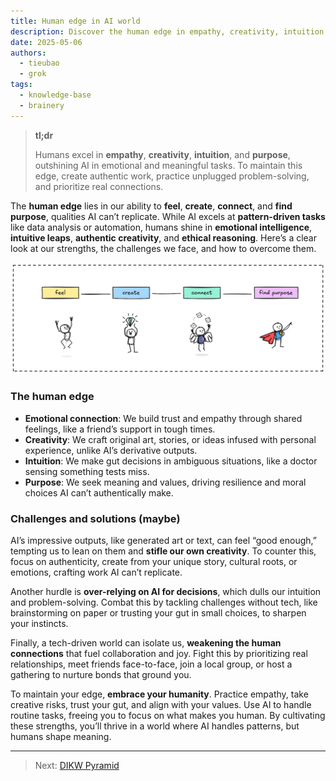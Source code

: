 ```yaml
---
title: Human edge in AI world
description: Discover the human edge in empathy, creativity, intuition, and purpose, where we surpass AI. Learn practical solutions to overcome challenges like AI reliance and isolation to thrive in a tech-driven world.
date: 2025-05-06
authors:
  - tieubao
  - grok
tags:
  - knowledge-base
  - brainery
---
```


> **tl;dr**
>
> Humans excel in **empathy**, **creativity**, **intuition**, and **purpose**, outshining AI in emotional and meaningful tasks. To maintain this edge, create authentic work, practice unplugged problem-solving, and prioritize real connections.

The **human edge** lies in our ability to **feel**, **create**, **connect**, and **find purpose**, qualities AI can’t replicate. While AI excels at **pattern-driven tasks** like data analysis or automation, humans shine in **emotional intelligence**, **intuitive leaps**, **authentic creativity**, and **ethical reasoning**. Here’s a clear look at our strengths, the challenges we face, and how to overcome them.

![](assets/human-edge.webp)

### The human edge

- **Emotional connection**: We build trust and empathy through shared feelings, like a friend’s support in tough times.
- **Creativity**: We craft original art, stories, or ideas infused with personal experience, unlike AI’s derivative outputs.
- **Intuition**: We make gut decisions in ambiguous situations, like a doctor sensing something tests miss.
- **Purpose**: We seek meaning and values, driving resilience and moral choices AI can’t authentically make.

### Challenges and solutions (maybe)

AI’s impressive outputs, like generated art or text, can feel “good enough,” tempting us to lean on them and **stifle our own creativity**. To counter this, focus on authenticity, create from your unique story, cultural roots, or emotions, crafting work AI can’t replicate.

Another hurdle is **over-relying on AI for decisions**, which dulls our intuition and problem-solving. Combat this by tackling challenges without tech, like brainstorming on paper or trusting your gut in small choices, to sharpen your instincts.

Finally, a tech-driven world can isolate us, **weakening the human connections** that fuel collaboration and joy. Fight this by prioritizing real relationships, meet friends face-to-face, join a local group, or host a gathering to nurture bonds that ground you.

To maintain your edge, **embrace your humanity**. Practice empathy, take creative risks, trust your gut, and align with your values. Use AI to handle routine tasks, freeing you to focus on what makes you human. By cultivating these strengths, you’ll thrive in a world where AI handles patterns, but humans shape meaning.

---

> Next: [DIKW Pyramid](dikw-pyramid.md)
